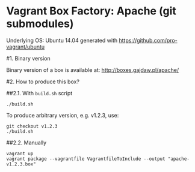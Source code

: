 Vagrant Box Factory: Apache (git submodules)
============================================

Underlying OS: Ubuntu 14.04 generated with https://github.com/pro-vagrant/ubuntu

#1. Binary version

Binary version of a box is available at:
http://boxes.gajdaw.pl/apache/

#2. How to produce this box?

##2.1. With `build.sh` script

    ./build.sh

To produce arbitrary version, e.g. v1.2.3, use:

    git checkout v1.2.3
    ./build.sh

##2.2. Manually

    vagrant up
    vagrant package --vagrantfile VagrantfileToInclude --output "apache-v1.2.3.box"

